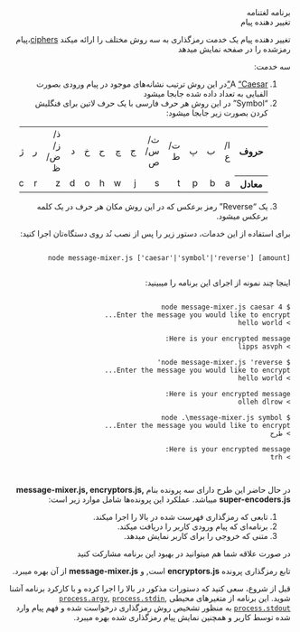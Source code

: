 <!DOCTYPE html>
<html lang="fa" dir="rtl">
  <head>
    <meta charset="UTF-8" />
    <meta http-equiv="X-UA-Compatible" content="IE=edge" />
    <meta name="viewport" content="width=device-width, initial-scale=1.0" />
    <title>Readme</title>
  </head>
  <body>
    <div class="box">
      <div aria-hidden="true">برنامه لغتنامه</div>
      <span aria-hidden="true">تغییر دهنده پیام</span>
      <div>
        <div>
          <p>
            تغییر دهنده پیام یک خدمت رمزگذاری به سه روش مختلف را ارائه میکند
            <a
              target="_blank"
              rel="noopener"
              href="https://en.wikipedia.org/wiki/Cipher"
              >ciphers</a
            >،پیام رمزشده را در صفحه نمایش میدهد
          </p>
          <p>سه خدمت:</p>
          <ol>
            <li>
              A
              <a
                target="_blank"
                rel="noopener"
                href="https://en.wikipedia.org/wiki/Caesar_cipher"
                >“Caesar”</a
              >در این روش ترتیب نشانه‌های موجود در پیام ورودی بصورت الفبایی به
              تعداد داده شده جابجا میشود
            </li>
            <li>
              “Symbol” در این روش هر حرف فارسی با یک حرف لاتین برای فنگلیش کردن
              بصورت زیر جابجا میشود:
              <table id="tb">
                <tr>
                  <th>حروف</th>
                  <td>ا/ع</td>
                  <td>ب</td>
                  <td>پ</td>
                  <td>ت/ط</td>
                  <td>ث/س/ص</td>
                  <td>ج</td>
                  <td>چ</td>
                  <td>ح</td>
                  <td>خ</td>
                  <td>د</td>
                  <td>ذ/ز/ض/ظ</td>
                  <td>ر</td>
                  <td>ژ</td>
                  <td>ش</td>
                  <td>غ/ق</td>
                  <td>ف</td>
                  <td>ک</td>
                  <td>گ</td>
                  <td>ل</td>
                  <td>م</td>
                  <td>ن</td>
                  <td>و</td>
                  <td>ه</td>
                  <td>ی</td>
                </tr>
                <tr>
                  <th>معادل</th>
                  <td>a</td>
                  <td>b</td>
                  <td>p</td>
                  <td>t</td>
                  <td>s</td>
                  <td>j</td>
                  <td>w</td>
                  <td>h</td>
                  <td>o</td>
                  <td>d</td>
                  <td>z</td>
                  <td>r</td>
                  <td>c</td>
                  <td>x</td>
                  <td>q</td>
                  <td>f</td>
                  <td>k</td>
                  <td>g</td>
                  <td>l</td>
                  <td>m</td>
                  <td>n</td>
                  <td>u</td>
                  <td>e</td>
                  <td>y</td>
                </tr>
              </table>
            </li>
            <li>
              یک “Reverse” رمز برعکس که در این روش مکان هر حرف در یک کلمه برعکس
              میشود.
            </li>
          </ol>
          <p>
            برای استفاده از این خدمات، دستور زیر را پس از نصب نُد روی دستگاه‌تان
            اجرا کنید:
          </p>
          <pre><pre><code><div class="codeContainer"><span><span>node message-mixer.js ['caesar'|'symbol'|'reverse'</span><span>] [amount]</span></span><br></div></code></pre></pre>
          <p>اینجا چند نمونه از اجرای این برنامه را میبینید:</p>
          <pre><pre><code><div class="codeContainer"><span><span>$ node message-mixer.js caesar 4</span></span><br><span><span>Enter the message you would like to encrypt...</span></span><br><span><span>&gt; hello world</span></span><br><span><span> </span></span><br><span><span>Here is your encrypted message:</span></span><br><span><span>&gt; lipps asvph</span></span><br><span><span> </span></span><br><span><span>$ node message-mixer.js 'reverse'</span></span><br><span><span>Enter the message you would like to encrypt...</span></span><br><span><span>&gt; hello world</span></span><br><span><span> </span></span><br><span><span>Here is your encrypted message:</span></span><br><span><span>&gt; olleh dlrow</span></span><br><span><span> </span></span><br><span><span>$ node .\message-mixer.js symbol</span></span><br><span><span>Enter the message you would like to encrypt...</span></span><br><span><span>> طرح</span></span><br><span><span> </span></span><br><span><span>Here is your encrypted message:</span></span><br><span><span>> trh</span></span><br><span><span> </span></span><br></div></code></pre></pre>
          <p>
            در حال حاضر این طرح دارای سه پرونده بنام
            <strong>message-mixer.js, encryptors.js, super-encoders.js</strong>
            میباشد. عملکرد این پرونده‌ها شامل موارد زیر است:
          </p>
          <ol>
            <li>تابعی که رمزگذاری فهرست شده در بالا را اجرا میکند.</li>
            <li>برنامه‌ای که پیام ورودی کاربر را دریافت میکند.</li>
            <li>متنی که خروجی را برای کاربر نمایش میدهد.</li>
          </ol>
          <p>در صورت علاقه شما هم میتوانید در بهبود این برنامه مشارکت کنید</p>
          <p>
            تابع رمزگذاری پرونده
            <strong>encryptors.js</strong> است, و
            <strong>message-mixer.js</strong> از آن بهره میبرد.
          </p>
          <p>
            قبل از شروع، سعی کنید که دستورات مذکور در بالا را اجرا کرده و با
            کارکرد برنامه آشنا شوید. این برنامه از متغیرهای محیطی
            <a
              target="_blank"
              rel="noopener"
              href="https://nodejs.org/api/process.html#process_process_argv"
              ><code>process.argv</code></a
            >,
            <a
              target="_blank"
              rel="noopener"
              href="https://nodejs.org/api/process.html#process_process_stdin"
              ><code>process.stdin</code></a
            >,
            <a
              target="_blank"
              rel="noopener"
              href="https://nodejs.org/api/process.html#process_process_stdout"
              ><code>process.stdout</code></a
            >
            به منظور تشخیص روش رمزگذاری درخواست شده و فهم پیام وارد شده توسط
            کاربر و همچنین نمایش پیام رمزگذاری شده بهره میبرد.
          </p>
        </div>
      </div>
    </div>

  </body>
</html>
